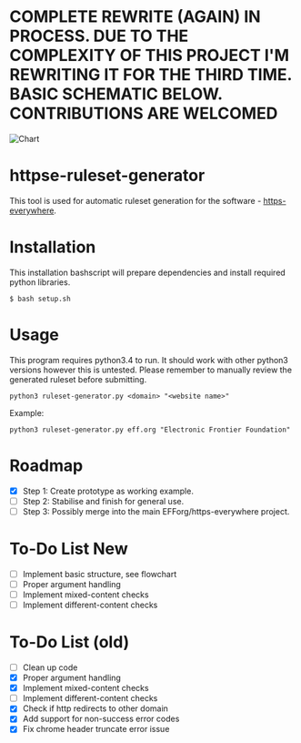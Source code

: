 # COMPLETE REWRITE (AGAIN) IN PROCESS. DUE TO THE COMPLEXITY OF THIS PROJECT I'M REWRITING IT FOR THE THIRD TIME. BASIC SCHEMATIC BELOW. CONTRIBUTIONS ARE WELCOMED
![Chart](https://i.imgur.com/iem3O4y.png)

# httpse-ruleset-generator

This tool is used for automatic ruleset generation for the software - [https-everywhere](https://github.com/efforg/https-everywhere).

# Installation
This installation bashscript will prepare dependencies and install required python libraries.

    $ bash setup.sh

# Usage
This program requires python3.4 to run. It should work with other python3 versions however this is untested. Please remember to manually review the generated ruleset before submitting.

    python3 ruleset-generator.py <domain> "<website name>"
    
Example:

    python3 ruleset-generator.py eff.org "Electronic Frontier Foundation"
    
# Roadmap

- [X] Step 1: Create prototype as working example.
- [ ] Step 2: Stabilise and finish for general use.
- [ ] Step 3: Possibly merge into the main EFForg/https-everywhere project.

# To-Do List New

- [ ] Implement basic structure, see flowchart
- [ ] Proper argument handling
- [ ] Implement mixed-content checks
- [ ] Implement different-content checks

# To-Do List (old)

- [ ] Clean up code
- [X] Proper argument handling
- [X] Implement mixed-content checks
- [ ] Implement different-content checks
- [X] Check if http redirects to other domain
- [X] Add support for non-success error codes
- [X] Fix chrome header truncate error issue
